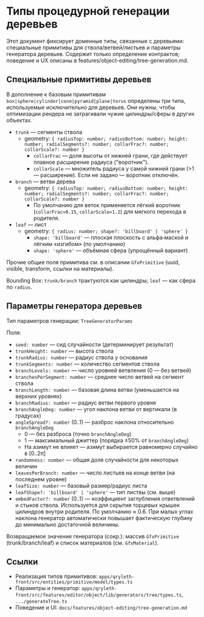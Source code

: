 # Типы процедурной генерации деревьев

Этот документ фиксирует доменные типы, связанные с деревьями: специальные примитивы для ствола/ветвей/листьев и параметры генератора деревьев. Содержит только определение контрактов; поведение и UX описаны в features/object-editing/tree-generation.md.

## Специальные примитивы деревьев

В дополнение к базовым примитивам `box|sphere|cylinder|cone|pyramid|plane|torus` определены три типа, используемые исключительно для деревьев. Они нужны, чтобы оптимизации рендера не затрагивали чужие цилиндры/сферы в других объектах.

- `trunk` — сегменты ствола
  - geometry: `{ radiusTop: number; radiusBottom: number; height: number; radialSegments?: number; collarFrac?: number; collarScale?: number }`
    - `collarFrac` — доля высоты от нижней грани, где действует плавное расширение радиуса ("воротник").
    - `collarScale` — множитель радиуса у самой нижней грани (>1 — расширение). Если не задано — воротник отключён.
- `branch` — ветви дерева
  - geometry: `{ radiusTop: number; radiusBottom: number; height: number; radialSegments?: number; collarFrac?: number; collarScale?: number }`
    - По умолчанию для веток применяется лёгкий воротник (`collarFrac≈0.15`, `collarScale≈1.2`) для мягкого перехода в родителя.
- `leaf` — лист
  - geometry: `{ radius: number; shape?: 'billboard' | 'sphere' }`
    - `shape: 'billboard'` — плоская плоскость с альфа‑маской и лёгким «изгибом» (по умолчанию)
    - `shape: 'sphere'` — объёмная сфера (упрощённый вариант)

Прочие общие поля примитива см. в описании `GfxPrimitive` (uuid, visible, transform, ссылки на материалы).

Bounding Box: `trunk/branch` трактуются как цилиндры; `leaf` — как сфера по `radius`.

## Параметры генератора деревьев

Тип параметров генерации: `TreeGeneratorParams`

Поля:
- `seed: number` — сид случайности (детерминирует результат)
- `trunkHeight: number` — высота ствола
- `trunkRadius: number` — радиус ствола у основания
- `trunkSegments: number` — количество сегментов ствола
- `branchLevels: number` — число уровней ветвления (0 — без ветвей)
- `branchesPerSegment: number` — среднее число ветвей на сегмент ствола
- `branchLength: number` — базовая длина ветви (уменьшается на верхних уровнях)
- `branchRadius: number` — радиус ветви первого уровня
- `branchAngleDeg: number` — угол наклона ветви от вертикали (в градусах)
- `angleSpread?: number` (0..1) — разброс наклона относительно `branchAngleDeg`
  - 0 — без разброса (точно `branchAngleDeg`)
  - 1 — максимальный джиттер (порядка ±50% от `branchAngleDeg`)
  - На азимут не влияет — азимут выбирается равномерно случайно в [0..2π]
- `randomness: number` — общая доля случайности для некоторых величин
- `leavesPerBranch: number` — число листьев на конце ветви (на последнем уровне)
- `leafSize: number` — базовый размер/радиус листа
- `leafShape?: 'billboard' | 'sphere'` — тип листвы (см. выше)
 - `embedFactor?: number` (0..1) — коэффициент заглубления ответвлений и стыков ствола. Используется для скрытия торцевых крышек цилиндров внутри родителя. По умолчанию ≈ 0.6. При малых углах наклона генератор автоматически повышает фактическую глубину до минимально достаточной величины.

Возвращаемое значение генератора (сокр.): массив `GfxPrimitive` (trunk/branch/leaf) и список материалов (см. `GfxMaterial`).

## Ссылки
- Реализация типов примитивов: `apps/qryleth-front/src/entities/primitive/model/types.ts`
- Параметры и генератор: `apps/qryleth-front/src/features/editor/object/lib/generators/tree/types.ts`, `.../generateTree.ts`
- Поведение и UI: `docs/features/object-editing/tree-generation.md`
